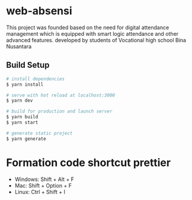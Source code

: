 # web-absensi
This project was founded based on the need for digital attendance management which is equipped with smart logic attendance and other advanced features.
developed by students of Vocational high school Bina Nusantara

## Build Setup

```bash
# install dependencies
$ yarn install

# serve with hot reload at localhost:3000
$ yarn dev

# build for production and launch server
$ yarn build
$ yarn start

# generate static project
$ yarn generate
```
# Formation code shortcut prettier
 - Windows:  Shift + Alt + F
 - Mac:      Shift + Option + F
 - Linux:    Ctrl + Shift + I

